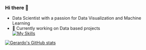
 
### Hi there 👋

- Data Scientist with a passion for Data Visualization and Machine Learning
- 🔭 Currently working on Data based projects<br/>
[![My Skills](https://skillicons.dev/icons?i=py,pytorch,sklearn,sql,r)](https://skillicons.dev)

[![Gerardo's GitHub stats](https://github-readme-stats.vercel.app/api?username=Gerardo361&hide=contribs,prs&show_icons=true&theme=radical)](https://github.com/Gerardo361/github-readme-stats)

